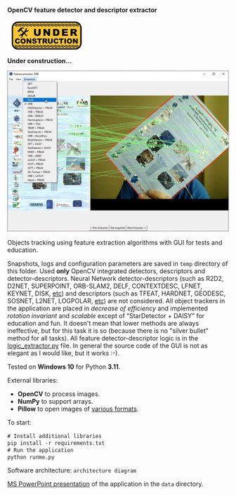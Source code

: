 #### OpenCV feature detector and descriptor extractor

![Under construction](../data/2019.09.25-under-construction-icon.png)

**Under construction...**

![Snapshot from application](./data/snapshot.jpg)

Objects tracking using feature extraction algorithms with GUI
for tests and education. 

Snapshots, logs and configuration parameters are saved in `temp` directory
of this folder.
Used **only** OpenCV integrated detectors, descriptors and
detector-descriptors. Neural Network detector-descriptors (such as
R2D2, D2NET, SUPERPOINT, ORB-SLAM2, DELF, CONTEXTDESC, LFNET, KEYNET, DISK,
[etc](https://github.com/luigifreda/pyslam/blob/master/feature_types.py))
and descriptors (such as TFEAT, HARDNET, GEODESC, SOSNET, L2NET, LOGPOLAR,
[etc](https://github.com/luigifreda/pyslam/blob/master/feature_types.py))
are not considered.
All object trackers in the application are placed in *decrease of efficiency* and
implemented *rotation invariant* and *scalable* except of “StarDetector + DAISY”
for education and fun. It doesn't mean that lower methods are always ineffective,
but for this task it is so (because there is no "silver bullet" method for all tasks).
All feature detector-descriptor logic is in the
[logic_extractor.py](./extractor/logic_extractor.py) file.
In general the source code of the GUI is not as elegant as I would like, but it works :-).

Tested on **Windows 10** for Python **3.11**.

External libraries:
   * **OpenCV** to process images.
   * **NumPy** to support arrays.
   * **Pillow** to open images of [various formats](https://pillow.readthedocs.io/en/stable/handbook/image-file-formats.html).

To start:
```shell
# Install additional libraries
pip install -r requirements.txt
# Run the application
python runme.py
```

Software architecture:
`architecture diagram`

[MS PowerPoint presentation](./data/2023.07.25-presentation-opencv-descriptos.pptx)
of the application in the `data` directory.
